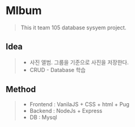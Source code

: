 # Mlbum
> This it team 105 database sysyem project. 

## Idea
> - 사진 앨범. 그룹을 기준으로 사진을 저장한다.
> - CRUD - Database 학습

## Method 
> - Frontend  : VanilaJS + CSS + html + Pug
> - Backend   : NodeJs + Express
> - DB        : Mysql

